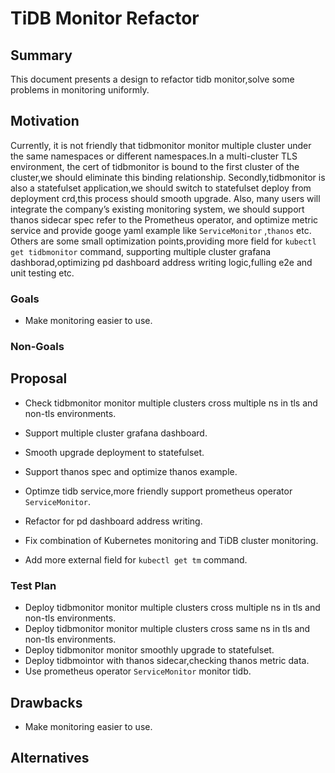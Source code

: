 # TiDB Monitor Refactor

## Summary

This document presents a design to refactor tidb monitor,solve some problems in monitoring uniformly.

## Motivation

Currently, it is not friendly that tidbmonitor monitor multiple cluster under the same namespaces or different namespaces.In a multi-cluster TLS environment, the cert of tidbmonitor is bound to the first cluster of the cluster,we should eliminate this binding relationship.
Secondly,tidbmonitor is also a statefulset application,we should switch to statefulset deploy from deployment crd,this process should smooth upgrade.
Also, many users will integrate the company’s existing monitoring system, we should support thanos sidecar spec refer to the Prometheus operator, and optimize metric service and provide googe yaml example like `ServiceMonitor` ,`thanos` etc.
Others are some small optimization points,providing more field for `kubectl get tidbmonitor`  command, supporting multiple cluster grafana dashborad,optimizing pd dashboard address writing logic,fulling e2e and unit testing etc.

### Goals

* Make monitoring easier to use.

### Non-Goals


## Proposal


* Check tidbmonitor monitor multiple clusters cross multiple ns in tls and non-tls environments.
* Support multiple cluster grafana dashboard.
	
* Smooth upgrade deployment to statefulset.
* Support thanos spec and optimize thanos example.
* Optimze tidb service,more friendly support prometheus operator `ServiceMonitor`.
* Refactor for pd dashboard address writing.


* Fix combination of Kubernetes monitoring and TiDB cluster monitoring.
* Add more external field for  `kubectl get tm` command.


### Test Plan

* Deploy tidbmonitor monitor multiple clusters cross multiple ns in tls and non-tls environments.
* Deploy tidbmonitor monitor multiple clusters cross same ns in tls and non-tls environments.
* Deploy tidbmonitor monitor smoothly upgrade to statefulset.
* Deploy tidbmointor with thanos sidecar,checking thanos metric data.
* Use prometheus operator `ServiceMonitor` monitor tidb.

## Drawbacks

* Make monitoring easier to use.

## Alternatives

